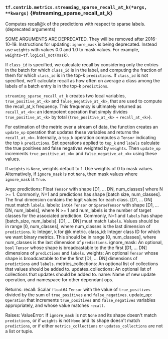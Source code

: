 ### `tf.contrib.metrics.streaming_sparse_recall_at_k(*args, **kwargs)` {#streaming_sparse_recall_at_k}

Computes recall@k of the predictions with respect to sparse labels. (deprecated arguments)

SOME ARGUMENTS ARE DEPRECATED. They will be removed after 2016-10-19.
Instructions for updating:
`ignore_mask` is being deprecated. Instead use `weights` with values 0.0 and 1.0 to mask values. For example, `weights=tf.logical_not(mask)`.

  If `class_id` is specified, we calculate recall by considering only the
      entries in the batch for which `class_id` is in the label, and computing
      the fraction of them for which `class_id` is in the top-k `predictions`.
  If `class_id` is not specified, we'll calculate recall as how often on
      average a class among the labels of a batch entry is in the top-k
      `predictions`.

  `streaming_sparse_recall_at_k` creates two local variables,
  `true_positive_at_<k>` and `false_negative_at_<k>`, that are used to compute
  the recall_at_k frequency. This frequency is ultimately returned as
  `recall_at_<k>`: an idempotent operation that simply divides
  `true_positive_at_<k>` by total (`true_positive_at_<k>` + `recall_at_<k>`).

  For estimation of the metric over a stream of data, the function creates an
  `update_op` operation that updates these variables and returns the
  `recall_at_<k>`. Internally, a `top_k` operation computes a `Tensor`
  indicating the top `k` `predictions`. Set operations applied to `top_k` and
  `labels` calculate the true positives and false negatives weighted by
  `weights`. Then `update_op` increments `true_positive_at_<k>` and
  `false_negative_at_<k>` using these values.

  If `weights` is `None`, weights default to 1. Use weights of 0 to mask values.
  Alternatively, if `ignore_mask` is not `None`, then mask values where
  `ignore_mask` is `True`.

  Args:
    predictions: Float `Tensor` with shape [D1, ... DN, num_classes] where
      N >= 1. Commonly, N=1 and predictions has shape [batch size, num_classes].
      The final dimension contains the logit values for each class. [D1, ... DN]
      must match `labels`.
    labels: `int64` `Tensor` or `SparseTensor` with shape
      [D1, ... DN, num_labels], where N >= 1 and num_labels is the number of
      target classes for the associated prediction. Commonly, N=1 and `labels`
      has shape [batch_size, num_labels]. [D1, ... DN] must match `labels`.
      Values should be in range [0, num_classes], where num_classes is the last
      dimension of `predictions`.
    k: Integer, k for @k metric.
    class_id: Integer class ID for which we want binary metrics. This should be
      in range [0, num_classes], where num_classes is the last dimension of
      `predictions`.
    ignore_mask: An optional, `bool` `Tensor` whose shape is broadcastable to
      the the first [D1, ... DN] dimensions of `predictions` and `labels`.
    weights: An optional `Tensor` whose shape is broadcastable to the the first
      [D1, ... DN] dimensions of `predictions` and `labels`.
    metrics_collections: An optional list of collections that values should
      be added to.
    updates_collections: An optional list of collections that updates should
      be added to.
    name: Name of new update operation, and namespace for other dependant ops.

  Returns:
    recall: Scalar `float64` `Tensor` with the value of `true_positives` divided
      by the sum of `true_positives` and `false_negatives`.
    update_op: `Operation` that increments `true_positives` and
      `false_negatives` variables appropriately, and whose value matches
      `recall`.

  Raises:
    ValueError: If `ignore_mask` is not `None` and its shape doesn't match
      `predictions`, or if `weights` is not `None` and its shape doesn't match
      `predictions`, or if either `metrics_collections` or `updates_collections`
      are not a list or tuple.


